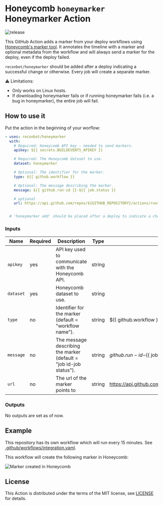 # Honeycomb `honeymarker` Honeymarker Action

![release](/assets/honeymarker.gif)

This GitHub Action adds a marker from your deploy workflows using [Honeycomb's marker tool][honeymarker]. It annotates the timeline with a marker and optional metadata from the workflow and will always send a marker for the deploy, even if the deploy failed.

`reconbot/honeymarker` should be added after a deploy indicating a successful change or otherwise. Every job will create a separate marker.

⚠️ Limitations:

- Only works on Linux hosts.
- If downloading honeymarker fails or if running honeymarker fails (i.e. a bug in honeymarker), the entire job will fail.

[honeymarker]: https://docs.honeycomb.io/working-with-your-data/customizing-your-query/markers/

## How to use it

Put the action in the beginning of your worflow:

```yaml
- uses: reconbot/honeymarker
  with:
    # Required: Honeycomb API key - needed to send markers.
    apikey: ${{ secrets.BUILDEVENTS_APIKEY }}

    # Required: The Honeycomb dataset to use.
    dataset: honeymarker

    # Optional: The identifier for the marker.
    type: ${{ github.workflow }}

    # Optional: The message describing the marker.
    message: ${{ github.run-id }}-${{ job.status }}

    # optional
    url: https://api.github.com/repos/${GITHUB_REPOSITORY}/actions/runs/${GITHUB_RUN_ID}


  # 'honeymarker add' should be placed after a deploy to indicate a change is successful or otherwise.
```

### Inputs

Name         | Required | Description                                                       | Type   | Default
-------------|----------|-------------------------------------------------------------------|--------|--------
`apikey`     | yes      | API key used to communicate with the Honeycomb API.               | string |
`dataset`    | yes      | Honeycomb dataset to use.                                         | string |
`type`       | no       | Identifier for the marker (default = "workflow name").            | string | ${{ github.workflow }}
`message`    | no       | The message describing the marker (default = "job id-job status").| string | ${{ github.run-id}}-${{ job.status }}
`url`        | no       | The url of the marker points to                                   | string | https://api.github.com/repos/${GITHUB_REPOSITORY}/actions/runs/${GITHUB_RUN_ID}

### Outputs

No outputs are set as of now.

## Example

This repository has its own workflow which will run every 15 minutes. See [.github/workflows/integration.yaml](./.github/workflows/integration.yaml).

This workflow will create the following marker in Honeycomb:

![Marker created in Honeycomb](/assets/marker.png)

## License

This Action is distributed under the terms of the MIT license, see [LICENSE](./LICENSE) for details.
